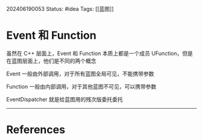 202406190053
Status: #idea
Tags: [[蓝图]]
# Event 和 Function
虽然在 C++ 层面上，Event 和 Function 本质上都是一个成员 UFunction，但是在蓝图层面上，他们是不同的两个概念

Event 一般由外部调用，对于所有蓝图全局可见，不能携带参数

Function 一般由内部调用，对于其他蓝图不可见，可以携带参数

EventDispatcher 就是给蓝图用的残次版委托委托



---
# References